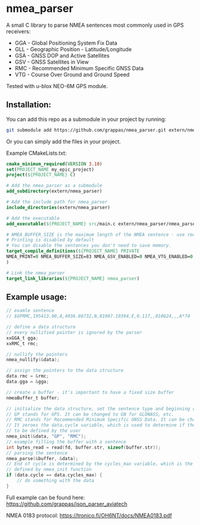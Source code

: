 nmea_parser
===========

A small C library to parse NMEA sentences most commonly used in GPS receivers:

- GGA - Global Positioning System Fix Data
- GLL - Geographic Position - Latitude/Longitude
- GSA - GNSS DOP and Active Satellites
- GSV - GNSS Satellites in View
- RMC - Recommended Minimum Specific GNSS Data
- VTG - Course Over Ground and Ground Speed

Tested with u-blox NEO-6M GPS module.

Installation:
-------------
You can add this repo as a submodule in your project by running:
```sh
git submodule add https://github.com/grappas/nmea_parser.git extern/nmea_parser
```
Or you can simply add the files in your project.

Example CMakeLists.txt:
```cmake
cmake_minimum_required(VERSION 3.10)
set(PROJECT_NAME my_epic_project)
project(${PROJECT_NAME} C)

# Add the nmea_parser as a submodule
add_subdirectory(extern/nmea_parser)

# Add the include path for nmea_parser
include_directories(extern/nmea_parser)

# Add the executable
add_executable(${PROJECT_NAME} src/main.c extern/nmea_parser/nmea_parser.c)

# NMEA_BUFFER_SIZE is the maximum length of the NMEA sentence - use redefinition with caution
# Printing is disabled by default
# You can disable the sentences you don't need to save memory.
target_compile_definitions(${PROJECT_NAME} PRIVATE
NMEA_PRINT=0 NMEA_BUFFER_SIZE=83 NMEA_GSV_ENABLED=0 NMEA_VTG_ENABLED=0 NMEA_GLL_ENABLED=0 NMEA_GSA_ENABLED=0
)

# Link the nmea_parser
target_link_libraries(${PROJECT_NAME} nmea_parser)
```
Example usage:
--------------
```c
// examle sentence
// $GPRMC,195413.00,A,4936.86732,N,01907.19394,E,0.117,,010624,,,A*74

// define a data structure
// every nullified pointer is ignored by the parser
xxGGA_t gga;
xxRMC_t rmc;

// nullify the pointers
nmea_nullify(&data);

// assign the pointers to the data structure
data.rmc = &rmc;
data.gga = &gga;

// create a buffer - it's important to have a fixed size buffer
nmeaBuffer_t buffer;

// initialize the data structure, set the sentence type and beginning of the parsing cycle
// GP stands for GPS. It can be changed to GN for GLONASS, etc.
// RMC stands for Recommended Minimum Specific GNSS Data. It can be changed to GGA, GLL, etc.
// It zeroes the data.cycle variable, which is used to determine if the struct if fully populated in current cycle.
// to be defined by the user
nmea_init(&data, "GP", "RMC");
// example filling the buffer with a sentence
int bytes_read = read(fd, buffer.str, sizeof(buffer.str));
// parsing the sentence
nmea_parse(&buffer, &data);
// End of cycle is determined by the cycles_max variable, which is the number of fields in the navData_t.
// defined by nmea_init function
if (data.cycle == data.cycles_max) {
    // do something with the data
}
```
Full example can be found here: https://github.com/grappas/json_parser_aviatech

NMEA 0183 protocol: https://tronico.fi/OH6NT/docs/NMEA0183.pdf
